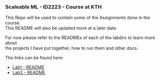 ### Scaleable ML - ID2223 - Course at KTH

This Repo will be used to contain some of the Assignments done in the course.  
This README will also be updated more at a later date.

For now please refer to the READMEs of each of the labdirs to learn more about  
the projects I have put together, how to run them and other docs.

The links can be found here:
* [Lab1 - README](lab1/README.md)
* [Lab2 - README](lab2/README.md)